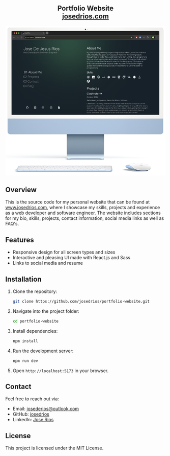 <h2 align="center">
  Portfolio Website <br/>
  <a href="http://josedrios.com">josedrios.com</a>
</h2>
<div align="center">
    <img src="./images/mockup.png" />
</div>

## Overview
This is the source code for my personal website that can be found at <a href="http://josedrios.com">www.josedrios.com</a>, where I showcase my skills, projects and experience as a web developer and software engineer. The website includes sections for my bio, skills, projects, contact information, social media links as well as FAQ's.

## Features
- Responsive design for all screen types and sizes
- Interactive and pleasing UI made with React.js and Sass
- Links to social media and resume

## Installation
1. Clone the repository:
   ```sh
   git clone https://github.com/josedrios/portfolio-website.git
   ```
2. Navigate into the project folder:
   ```sh
   cd portfolio-website
   ```
3. Install dependencies:
   ```sh
   npm install
   ```
4. Run the development server:
   ```sh
   npm run dev
   ```
5. Open `http://localhost:5173` in your browser.

## Contact
Feel free to reach out via:
- Email: josederios@outlook.com
- GitHub: <a href="https://github.com/josedrios" target="_blank" rel="noopener noreferrer">josedrios</a>
- LinkedIn: <a href="https://www.linkedin.com/in/jose-rios-3b9505254/" target="_blank" rel="noopener noreferrer">Jose Rios</a>

## License
This project is licensed under the MIT License.


